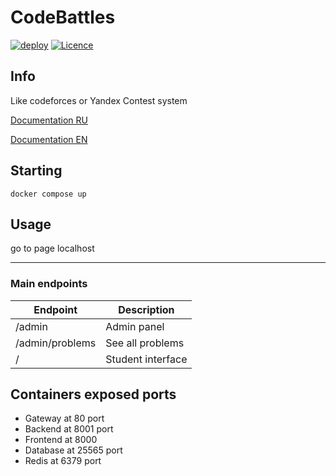 # CodeBattles

[![deploy](https://github.com/doctorixx/CodeBattles/actions/workflows/deploy.yml/badge.svg?branch=master)](https://github.com/doctorixx/CodeBattles/actions/workflows/deploy.yml)
[![Licence](https://img.shields.io/github/license/doctorixx/CodeBattles?style=flat)](./LICENSE)
## Info
Like codeforces or Yandex Contest system

[Documentation RU](https://doctorixx.gitbook.io/codebattles/)

[Documentation EN](https://doctorixx.gitbook.io/codebattles/v/en) 

## Starting

```shell
docker compose up
```

## Usage
go to page localhost
___
### Main endpoints
| Endpoint       |       Description |
|----------------|-------------------|
|/admin          | Admin panel       |
|/admin/problems | See all problems  |
|/               | Student interface |




## Containers exposed ports

- Gateway at 80 port
- Backend at 8001 port
- Frontend at 8000
- Database at 25565 port
- Redis at 6379 port
